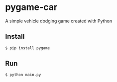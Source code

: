 # pygame-car
A simple vehicle dodging game created with Python

## Install
```python
$ pip install pygame
```
## Run
```python 
$ python main.py
```
